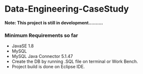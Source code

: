# Data-Engineering-CaseStudy


#### Note: This project is still in development..........

### Minimum Requirements so far
- JavaSE 1.8
- MySQL
- MySQL Java Connector 5.1.47
- Create the DB by running .SQL file on terminal or Work Bench.
- Project build is done on Eclipse IDE.






